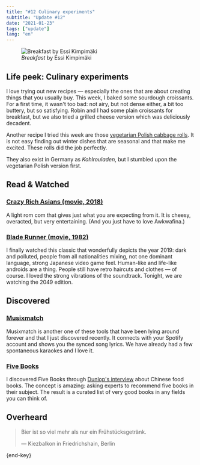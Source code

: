 ```yaml
---
title: "#12 Culinary experiments"
subtitle: "Update #12"
date: "2021-01-23"
tags: ["update"]
lang: "en"
---
```


<figure>
 <img src="https://cdn.dribbble.com/users/623596/screenshots/14519668/media/f1f2e969dac3015018f1439622ec8ee0.jpg" alt="Breakfast by Essi Kimpimäki" />
 <figcaption>
 <cite>Breakfast</cite> by Essi Kimpimäki
 </figcaption>
</figure>

## Life peek: Culinary experiments

I love trying out new recipes — especially the ones that are about creating things that you usually buy. This week, I baked some sourdough croissants. For a first time, it wasn't too bad: not airy, but not dense either, a bit too buttery, but so satisfying. Robin and I had some plain croissants for breakfast, but we also tried a grilled cheese version which was deliciously decadent.

Another recipe I tried this week are those [vegetarian Polish cabbage rolls](/recipes/vegetarian-polish-cabbage-rolls). It is not easy finding out winter dishes that are seasonal and that make me excited. These rolls did the job perfectly.

<Comment>
  They also exist in Germany as <em>Kohlrouladen</em>, but I stumbled upon the
  vegetarian Polish version first.
</Comment>

## Read & Watched

### [Crazy Rich Asians (movie, 2018)](https://en.wikipedia.org/wiki/Crazy_Rich_Asians_%28film%29)

A light rom com that gives just what you are expecting from it. It is cheesy, overacted, but very entertaining. (And you just have to love Awkwafina.)

### [Blade Runner (movie, 1982)](https://en.wikipedia.org/wiki/Blade_Runner)

I finally watched this classic that wonderfully depicts the year 2019: dark and polluted, people from all nationalities mixing, not one dominant language, strong Japanese video game feel. Human-like and life-like androids are a thing. People still have retro haircuts and clothes — of course. I loved the strong vibrations of the soundtrack. Tonight, we are watching the 2049 edition.

## Discovered

### [Musixmatch](https://www.musixmatch.com/)

Musixmatch is another one of these tools that have been lying around forever and that I just discovered recently. It connects with your Spotify account and shows you the synced song lyrics. We have already had a few spontaneous karaokes and I love it.

### [Five Books](https://fivebooks.com/)

I discovered Five Books through [Dunlop's interview](https://fivebooks.com/best-books/fuchsia-dunlop-on-chinese-food/) about Chinese food books. The concept is amazing: asking experts to recommend five books in their subject. The result is a curated list of very good books in any fields you can think of.

## Overheard

> Bier ist so viel mehr als nur ein Frühstücksgetränk.
>
> — Kiezbalkon in Friedrichshain, Berlin

{end-key}
